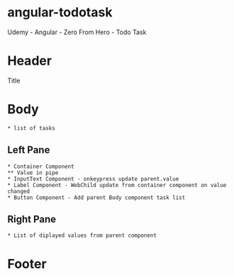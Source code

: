 # angular-todotask
Udemy - Angular - Zero From Hero - Todo Task

# Header
Title

# Body
    * list of tasks
## Left Pane
    * Container Component
    ** Value in pipe
    * InputText Component - onkeypress update parent.value
    * Label Component - WebChild update from container component on value changed
    * Button Component - Add parent Body component task list
## Right Pane
    * List of diplayed values from parent component

# Footer
